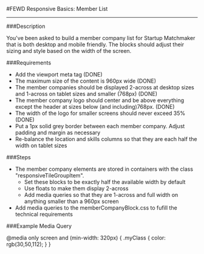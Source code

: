 #FEWD Responsive Basics: Member List

---


###Description

You've been asked to build a member company list for Startup Matchmaker that is both desktop and mobile friendly. The blocks should adjust their sizing and style based on the width of the screen.


###Requirements
* Add the viewport meta tag <meta name="viewport" content="width=device-width, initial-scale=1"> (DONE)
* The maximum size of the content is 960px wide (DONE)
* The member companies should be displayed 2-across at desktop sizes and 1-across on tablet sizes and smaller (768px) (DONE)
* The member company logo should center and be above everything except the header at sizes below (and including)768px.  (DONE)
* The width of the logo for smaller screens should never exceed 35% (DONE)
* Put a 1px solid grey border between each member company.  Adjust padding and margin as necessary
* Re-balance the location and skills columns so that they are each half the width on tablet sizes


###Steps

* The member company elements are stored in containers with the class "responsiveTileGroupItem".
    * Set these blocks to be exactly half the available width by default
    * Use floats to make them display 2-across
    * Add media queries so that they are 1-across and full width on anything smaller than a 960px screen
* Add media queries to the memberCompanyBlock.css to fufill the technical requirements


###Example Media Query

@media only screen and (min-width: 320px) {
    .myClass {
        color: rgb(30,50,112);
    }
}